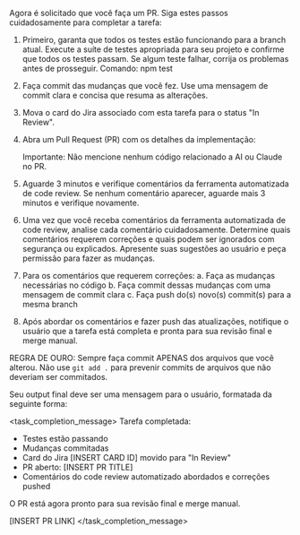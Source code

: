 Agora é solicitado que você faça um PR. Siga estes passos cuidadosamente para completar a tarefa:

1. Primeiro, garanta que todos os testes estão funcionando para a branch atual. Execute a suíte de testes apropriada para seu projeto e confirme que todos os testes passam. Se algum teste falhar, corrija os problemas antes de prosseguir.
   Comando: npm test

2. Faça commit das mudanças que você fez. Use uma mensagem de commit clara e concisa que resuma as alterações.

3. Mova o card do Jira associado com esta tarefa para o status "In Review".

4. Abra um Pull Request (PR) com os detalhes da implementação:

   Importante: Não mencione nenhum código relacionado a AI ou Claude no PR.

5. Aguarde 3 minutos e verifique comentários da ferramenta automatizada de code review. Se nenhum comentário aparecer, aguarde mais 3 minutos e verifique novamente.

6. Uma vez que você receba comentários da ferramenta automatizada de code review, analise cada comentário cuidadosamente. Determine quais comentários requerem correções e quais podem ser ignorados com segurança ou explicados. Apresente suas sugestões ao usuário e peça permissão para fazer as mudanças.

7. Para os comentários que requerem correções:
   a. Faça as mudanças necessárias no código
   b. Faça commit dessas mudanças com uma mensagem de commit clara
   c. Faça push do(s) novo(s) commit(s) para a mesma branch

8. Após abordar os comentários e fazer push das atualizações, notifique o usuário que a tarefa está completa e pronta para sua revisão final e merge manual.

REGRA DE OURO: Sempre faça commit APENAS dos arquivos que você alterou. Não use `git add .` para prevenir commits de arquivos que não deveriam ser commitados.

Seu output final deve ser uma mensagem para o usuário, formatada da seguinte forma:

<task_completion_message>
Tarefa completada:

- Testes estão passando
- Mudanças commitadas
- Card do Jira [INSERT CARD ID] movido para "In Review"
- PR aberto: [INSERT PR TITLE]
- Comentários do code review automatizado abordados e correções pushed

O PR está agora pronto para sua revisão final e merge manual.

[INSERT PR LINK]
</task_completion_message>
